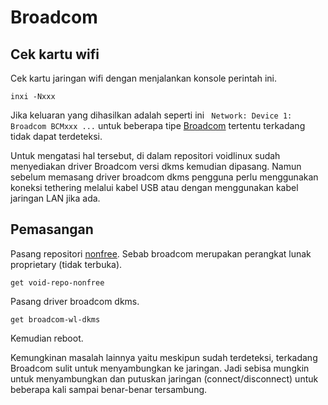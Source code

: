 # Broadcom

## Cek kartu wifi

Cek kartu jaringan wifi dengan menjalankan konsole perintah ini.

```
inxi -Nxxx
```

Jika keluaran yang dihasilkan adalah seperti ini ` Network: Device 1: Broadcom BCMxxx ...` untuk beberapa tipe [Broadcom](https://www.broadcom.com/) tertentu terkadang tidak dapat terdeteksi.

Untuk mengatasi hal tersebut, di dalam repositori voidlinux sudah menyediakan driver Broadcom versi dkms kemudian dipasang. Namun sebelum memasang driver broadcom dkms pengguna perlu menggunakan koneksi tethering melalui kabel USB atau dengan menggunakan kabel jaringan LAN jika ada.

## Pemasangan

Pasang repositori [nonfree]. Sebab broadcom merupakan perangkat lunak proprietary (tidak terbuka).

```
get void-repo-nonfree
```

Pasang driver broadcom dkms.

```
get broadcom-wl-dkms
```

Kemudian reboot.

Kemungkinan masalah lainnya yaitu meskipun sudah terdeteksi, terkadang Broadcom sulit untuk menyambungkan ke jaringan. Jadi sebisa mungkin untuk menyambungkan dan putuskan jaringan (connect/disconnect) untuk beberapa kali sampai benar-benar tersambung.

[nonfree]:../../server/index.html#repo-tambahan
